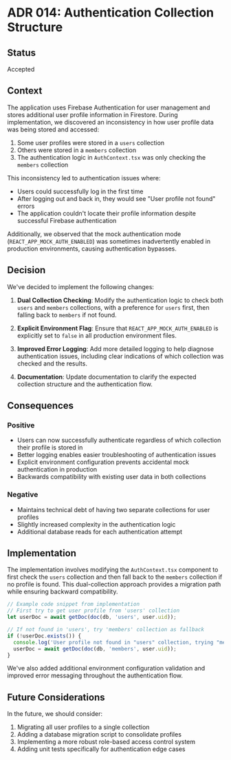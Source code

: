 # ADR 014: Authentication Collection Structure

## Status

Accepted

## Context

The application uses Firebase Authentication for user management and stores additional user profile information in Firestore. During implementation, we discovered an inconsistency in how user profile data was being stored and accessed:

1. Some user profiles were stored in a `users` collection
2. Others were stored in a `members` collection
3. The authentication logic in `AuthContext.tsx` was only checking the `members` collection

This inconsistency led to authentication issues where:
- Users could successfully log in the first time
- After logging out and back in, they would see "User profile not found" errors
- The application couldn't locate their profile information despite successful Firebase authentication

Additionally, we observed that the mock authentication mode (`REACT_APP_MOCK_AUTH_ENABLED`) was sometimes inadvertently enabled in production environments, causing authentication bypasses.

## Decision

We've decided to implement the following changes:

1. **Dual Collection Checking**: Modify the authentication logic to check both `users` and `members` collections, with a preference for `users` first, then falling back to `members` if not found.

2. **Explicit Environment Flag**: Ensure that `REACT_APP_MOCK_AUTH_ENABLED` is explicitly set to `false` in all production environment files.

3. **Improved Error Logging**: Add more detailed logging to help diagnose authentication issues, including clear indications of which collection was checked and the results.

4. **Documentation**: Update documentation to clarify the expected collection structure and the authentication flow.

## Consequences

### Positive

- Users can now successfully authenticate regardless of which collection their profile is stored in
- Better logging enables easier troubleshooting of authentication issues
- Explicit environment configuration prevents accidental mock authentication in production
- Backwards compatibility with existing user data in both collections

### Negative

- Maintains technical debt of having two separate collections for user profiles
- Slightly increased complexity in the authentication logic
- Additional database reads for each authentication attempt

## Implementation

The implementation involves modifying the `AuthContext.tsx` component to first check the `users` collection and then fall back to the `members` collection if no profile is found. This dual-collection approach provides a migration path while ensuring backward compatibility.

```typescript
// Example code snippet from implementation
// First try to get user profile from 'users' collection
let userDoc = await getDoc(doc(db, 'users', user.uid));

// If not found in 'users', try 'members' collection as fallback
if (!userDoc.exists()) {
  console.log('User profile not found in "users" collection, trying "members" collection...');
  userDoc = await getDoc(doc(db, 'members', user.uid));
}
```

We've also added additional environment configuration validation and improved error messaging throughout the authentication flow.

## Future Considerations

In the future, we should consider:

1. Migrating all user profiles to a single collection
2. Adding a database migration script to consolidate profiles
3. Implementing a more robust role-based access control system
4. Adding unit tests specifically for authentication edge cases